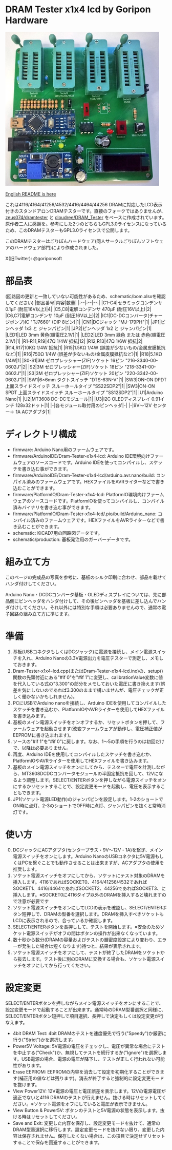 # DRAM Tester x1x4 lcd by Goripon Hardware
![](front.jpg)

[English README is here](https://github.com/goriponsoft/Dram-Tester-x1x4-lcd/blob/main/README.md)

これは4116/4164/41256/4532/4416/4464/44256 DRAMに対応したLCD表示付きのスタンドアロンDRAMテスターです。直接のフォークではありませんが、[zeus074/dramtester](https://github.com/zeus074/dramtester) と [cloudree/DRAM_Tester](https://github.com/cloudree/DRAM_Tester) をベースに作成されています。原作者二人に感謝を。参考にした2つのどちらもGPL3.0ライセンスになっているため、このDRAMテスターもGPL3.0ライセンスで公開します。

このDRAMテスターはごりぽんハードウェア(同人サークルごりぽんソフトウェアのハードウェア部門)により作成されました。

X(旧Twitter): @goriponsoft


# 部品表
(回路図の更新と一致していない可能性があるため、schematic/bom.xlsxを確認してください)
|部品番号|内容|数量|
|:--|:--|--:|
|C1-C4|セラミックコンデンサ 0.1μF (耐圧16V以上)|4|
|C5,C8|電解コンデンサ 470μF (耐圧16V以上)|2|
|C6,C7|電解コンデンサ 10μF (耐圧16V以上)|2|
|IC1|DC-DCコンバータ(チャージポンプ)IC "TJ7660" (DIP 8ピン)|1|
|CN1|DCジャック "MJ-179PH"|1|
|JP1|ピンヘッダ 1x3 と ジャンパピン|1|
|JP2|ピンヘッダ 1x2 と ジャンパピン|1|
|LED1|LED 3mm 黄色(順電圧2.1V)|1|
|LED2|LED 3mm 緑色 または 赤色(順電圧2.1V)|1|
|R1-R11,R19|47Ω 1/4W 抵抗|12|
|R12,R13|47Ω 1/6W 抵抗|2|
|R14,R17|10KΩ 1/4W 抵抗|1|
|R15|1.5KΩ 1/4W (誤差が少ないもの/金属皮膜抵抗など)|1|
|R16|750Ω 1/4W (誤差が少ないもの/金属皮膜抵抗など)|1|
|R18|5.1KΩ 1/4W|1|
|S0-S1|3M ゼロプレッシャー(ZIF)ソケット 16ピン "216-3340-00-0602J"|2|
|S2|3M ゼロプレッシャー(ZIF)ソケット 18ピン "218-3341-00-0602J"|1|
|S3|3M ゼロプレッシャー(ZIF)ソケット 20ピン "220-3342-00-0602J"|1|
|SW1|6×6mm タクトスイッチ "DTS-63N-V"|1|
|SW3|ON-ON DPDT 上面スライドスイッチ スルーホールタイプ "SS22SDP2"|1|
|SW3|ON-ON SPDT 上面スライドスイッチ スルーホールタイプ "SS12SDP2"|1|
|U1|Arduino Nano|1|
|U2|MT3608 DC-DCモジュール|1|
|U3|I2C OLEDディスプレイ 0.91インチ 128x32ドット|1|
|-|各モジュール取付用のピンヘッダ|-|
|-|9V～12V センター＋ 1A ACアダプタ|1|


# ディレクトリ構成
- firmware: Arduino Nano用のファームウェアです。
- firmware/ArduinoIDE/Dram-Tester-x1x4-lcd: Arduino IDE環境向けファームウェアのソースコードです。Arduino IDEを使ってコンパイルし、スケッチを書き込む事ができます。
- firmware/ArduinoIDE/Dram-Tester-x1x4-lcd/arduino.avr.nano/build: コンパイル済みのファームウェアです。HEXファイルをAVRライターなどで書き込むことができます。
- firmware/PlatformIO/Dram-Tester-x1x4-lcd: PlatformIO環境向けファームウェアのソースコードです。PlatformIOを使ってコンパイルし、コンパイル済みバイナリを書き込む事ができます。
- firmware/PlatformIO/Dram-Tester-x1x4-lcd/.pio/build/Arduino_nano: コンパイル済みのファームウェアです。HEXファイルをAVRライターなどで書き込むことができます。
- schematic: KiCAD7用の回路図データです。
- schematic/production: 基板発注用のガーバーデータです。


# 組み立て方
このページの完成品の写真を参考に、基板のシルク印刷に合わせ、部品を載せてハンダ付けしてください。

Arduino Nano・DCDCコンバータ基板・OLEDディスプレイについては、先に部品側にピンヘッダをハンダ付けして、その後ピンヘッダを基板に差し込んでハンダ付けしてください。それ以外には特別な手順は必要ありませんので、通常の電子回路の組み立て方に準じます。

# 準備
1. 基板(USBコネクタもしくはDCジャック)に電源を接続し、メイン電源スイッチを入れ、Arduino Nanoの3.3V電源出力を電圧テスターで測定し、メモしておきます。
2. Dram-Tester-x1x4-lcd.cpp(またはDram-Tester-x1x4-lcd.ino)の、setup()関数の先頭付近にある"#if 0"を"#if 1"に変更し、calibrationValue変数に値を代入している式の"3.300"の部分をメモしておいた電圧に書き換えます(誤差を気にしないのであれば3.300のままで構いませんが、電圧チェックが正しく働かないかもしれません)。
3. PCにUSBでArduino nanoを接続し、Arduino IDEを使用してコンパイルしたスケッチを書き込むか、PlatformIOやAVRライターを使用してHEXファイルを書き込みます。
4. 基板のメイン電源スイッチをオンオフするか、リセットボタンを押して、ファームウェアを起動させます(改変ファームウェアが動作し、電圧補正値がEEPROMに書き込まれます)。
5. ソースの"#if 1"を"#if 0"に戻します。なお、1～5の手順を行うのは初回だけで、以降は必要ありません。
6. 再度、Arduino IDEを使用してコンパイルしたスケッチを書き込むか、PlatformIOやAVRライターを使用してHEXファイルを書き込みます。
7. 基板のメイン電源スイッチをオンにしてから、テスターで電圧を計測しながら、MT3608DCDCコンバータモジュールの半固定抵抗を回して、12Vになるよう調整します。SELECT/ENTERボタンを押しながら電源スイッチをオンにするかリセットすることで、設定変更モードを起動し、電圧を表示することもできます。
8. JP1(ソケット電源LED動作)のジャンパピンを設定します。1-2のショートでON時に点灯、2-3のショートでOFF時に点灯、ジャンパピンを抜くと常時消灯です。

# 使い方
0. DCジャックにACアダプタ(センタープラス・9V～12V・1A)を繋ぎ、メイン電源スイッチをオンにします。Arduino NanoのUSBコネクタに5V電源もしくはPCを繋ぐことでも動作させることは出来ますが、ACアダプタの使用を推奨します。
1. ソケット電源スイッチをオフにしてから、ソケットにテスト対象のDRAMを挿入します。4116であればSOCKET0、4164/41256/4532であればSOCKET1、4416/4464であればSOCKET2、44256であればSOCKET3、に挿入します。※SOCKET0に4116タイプ以外のDRAMを挿入すると壊れますので注意が必要です
2. ソケット電源スイッチをオンにしてLCDの表示を確認し、SELECT/ENTERボタン短押しで、DRAMの型番を選択します。DRAMを挿入すべきソケットもLCDに表示されるので、合っているか確認します。
3. SELECT/ENTERボタンを長押しして、テストを開始します。※安全のためソケット電源スイッチがオフの間はボタンの操作が出来なくなっています。
4. 数十秒から数分(DRAMの容量およびテストの厳密度設定により変わり、エラーが発生した場合は短くなります)待つと、結果が表示されます。
5. ソケット電源スイッチをオフにして、テストが終了したDRAMをソケットから抜去します。テスト後に別のDRAMに交換する場合も、ソケット電源スイッチをオフにしてから行ってください。


# 設定変更
SELECT/ENTERボタンを押しながらメイン電源スイッチをオンにすることで、設定変更モードで起動することが出来ます。通常時のDRAM型番選択と同様に、SELECT/ENTERボタン短押しで項目選択、長押しで決定もしくは設定変更が行なえます。

- 4bit DRAM Test: 4bit DRAMのテストを速度優先で行う("Speedy")か厳密に行う("Strict")かを選択します。
- Power5V Voltage: 5V電源の電圧をチェックし、電圧が異常な場合にテストを中止する("Check")か、無視してテストを続行するか("Ignore")を選択します。USB電源の場合、電源の電圧が降下し、テストが正しく行われない可能性があります。
- Erase EEPROM: EEPROMの内容を消去して設定を初期化することができます(補正用の値などは残ります)。消去が終了すると強制的に設定変更モードを抜けます。
- View Power12V: 12V電源の電圧と電圧誤差を表示します。12Vの電源電圧が適正でないと4116 DRAMのテストが行えません。抜ける時はリセットしてください。※ソケット電源をオフにしていると電圧が表示できません。
- View Button & Power5V: ボタンのテストと5V電源の状態を表示します。抜ける時はリセットしてください。
- Save and Exit: 変更した内容を保存し、設定変更モードを抜けて、通常のDRAM型番選択に移行します。設定変更モードを抜けない限り、変更した内容は保存されません。保存したくない場合は、この項目で決定せずリセットすることで保存を回避することができます。

